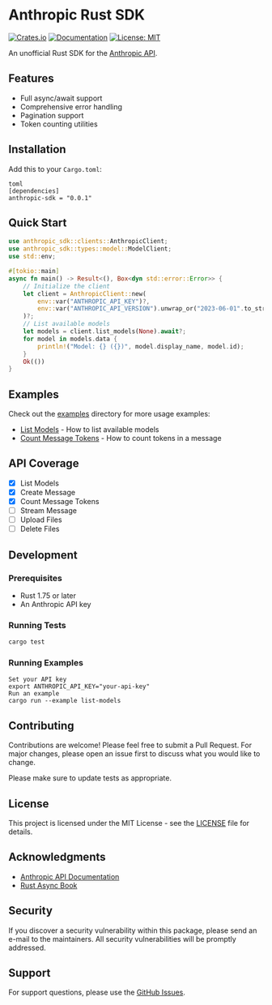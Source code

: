 # Anthropic Rust SDK

[![Crates.io](https://img.shields.io/crates/v/anthropic-sdk.svg)](https://crates.io/crates/anthropic-sdk)
[![Documentation](https://docs.rs/anthropic-sdk/badge.svg)](https://docs.rs/anthropic-sdk)
[![License: MIT](https://img.shields.io/badge/License-MIT-yellow.svg)](https://opensource.org/licenses/MIT)

An unofficial Rust SDK for the [Anthropic API](https://docs.anthropic.com/claude/reference/getting-started).

## Features

- Full async/await support
- Comprehensive error handling
- Pagination support
- Token counting utilities

## Installation

Add this to your `Cargo.toml`:

```
toml
[dependencies]
anthropic-sdk = "0.0.1"
```

## Quick Start

```rust
use anthropic_sdk::clients::AnthropicClient;
use anthropic_sdk::types::model::ModelClient;
use std::env;

#[tokio::main]
async fn main() -> Result<(), Box<dyn std::error::Error>> {
    // Initialize the client
    let client = AnthropicClient::new(
        env::var("ANTHROPIC_API_KEY")?,
        env::var("ANTHROPIC_API_VERSION").unwrap_or("2023-06-01".to_string()),
    )?;
    // List available models
    let models = client.list_models(None).await?;
    for model in models.data {
        println!("Model: {} ({})", model.display_name, model.id);
    }
    Ok(())
}
```


## Examples

Check out the [examples](./examples) directory for more usage examples:

- [List Models](./examples/list-models/src/main.rs) - How to list available models
- [Count Message Tokens](./examples/count-message-tokens/src/main.rs) - How to count tokens in a message

## API Coverage

- [x] List Models
- [x] Create Message
- [x] Count Message Tokens
- [ ] Stream Message
- [ ] Upload Files
- [ ] Delete Files

## Development

### Prerequisites

- Rust 1.75 or later
- An Anthropic API key

### Running Tests

```bash
cargo test
```

### Running Examples

```basg
Set your API key
export ANTHROPIC_API_KEY="your-api-key"
Run an example
cargo run --example list-models
```


## Contributing

Contributions are welcome! Please feel free to submit a Pull Request. For major changes, please open an issue first to discuss what you would like to change.

Please make sure to update tests as appropriate.

## License

This project is licensed under the MIT License - see the [LICENSE](LICENSE) file for details.

## Acknowledgments

- [Anthropic API Documentation](https://docs.anthropic.com/claude/reference/getting-started)
- [Rust Async Book](https://rust-lang.github.io/async-book/)

## Security

If you discover a security vulnerability within this package, please send an e-mail to the maintainers. All security vulnerabilities will be promptly addressed.

## Support

For support questions, please use the [GitHub Issues](https://github.com/yourusername/anthropic-sdk/issues).
